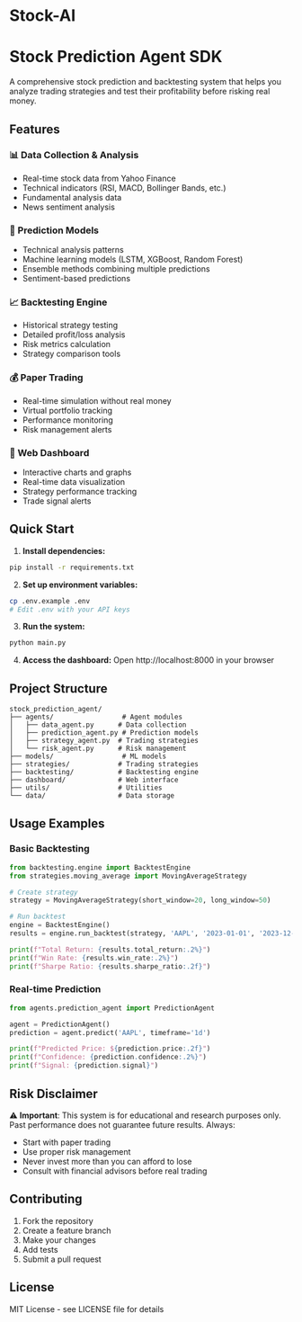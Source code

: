 # Stock-AI
# Stock Prediction Agent SDK

A comprehensive stock prediction and backtesting system that helps you analyze trading strategies and test their profitability before risking real money.

## Features

### 📊 Data Collection & Analysis
- Real-time stock data from Yahoo Finance
- Technical indicators (RSI, MACD, Bollinger Bands, etc.)
- Fundamental analysis data
- News sentiment analysis

### 🤖 Prediction Models
- Technical analysis patterns
- Machine learning models (LSTM, XGBoost, Random Forest)
- Ensemble methods combining multiple predictions
- Sentiment-based predictions

### 📈 Backtesting Engine
- Historical strategy testing
- Detailed profit/loss analysis
- Risk metrics calculation
- Strategy comparison tools

### 💰 Paper Trading
- Real-time simulation without real money
- Virtual portfolio tracking
- Performance monitoring
- Risk management alerts

### 📱 Web Dashboard
- Interactive charts and graphs
- Real-time data visualization
- Strategy performance tracking
- Trade signal alerts

## Quick Start

1. **Install dependencies:**
```bash
pip install -r requirements.txt
```

2. **Set up environment variables:**
```bash
cp .env.example .env
# Edit .env with your API keys
```

3. **Run the system:**
```bash
python main.py
```

4. **Access the dashboard:**
Open http://localhost:8000 in your browser

## Project Structure

```
stock_prediction_agent/
├── agents/                 # Agent modules
│   ├── data_agent.py      # Data collection
│   ├── prediction_agent.py # Prediction models
│   ├── strategy_agent.py  # Trading strategies
│   └── risk_agent.py      # Risk management
├── models/                 # ML models
├── strategies/            # Trading strategies
├── backtesting/           # Backtesting engine
├── dashboard/             # Web interface
├── utils/                 # Utilities
└── data/                  # Data storage
```

## Usage Examples

### Basic Backtesting
```python
from backtesting.engine import BacktestEngine
from strategies.moving_average import MovingAverageStrategy

# Create strategy
strategy = MovingAverageStrategy(short_window=20, long_window=50)

# Run backtest
engine = BacktestEngine()
results = engine.run_backtest(strategy, 'AAPL', '2023-01-01', '2023-12-31')

print(f"Total Return: {results.total_return:.2%}")
print(f"Win Rate: {results.win_rate:.2%}")
print(f"Sharpe Ratio: {results.sharpe_ratio:.2f}")
```

### Real-time Prediction
```python
from agents.prediction_agent import PredictionAgent

agent = PredictionAgent()
prediction = agent.predict('AAPL', timeframe='1d')

print(f"Predicted Price: ${prediction.price:.2f}")
print(f"Confidence: {prediction.confidence:.2%}")
print(f"Signal: {prediction.signal}")
```

## Risk Disclaimer

⚠️ **Important**: This system is for educational and research purposes only. Past performance does not guarantee future results. Always:
- Start with paper trading
- Use proper risk management
- Never invest more than you can afford to lose
- Consult with financial advisors before real trading

## Contributing

1. Fork the repository
2. Create a feature branch
3. Make your changes
4. Add tests
5. Submit a pull request

## License

MIT License - see LICENSE file for details 
